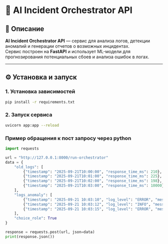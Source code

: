 # 🚀 AI Incident Orchestrator API

## 📌 Описание
**AI Incident Orchestrator API** — сервис для анализа логов, детекции аномалий и генерации отчетов о возможных инцидентах.  
Сервис построен на **FastAPI** и использует ML-модели для прогнозирования потенциальных сбоев и анализа ошибок в логах.  

---

## ⚙️ Установка и запуск

### 1. Установка зависимостей
```bash
pip install -r requirements.txt
```

### 2. Запуск сервиса

```bash
uvicorn app:app --reload
```

### Пример обращения к пост запросу через python
```python
import requests

url = "http://127.0.0.1:8000/run-orchestrator"
data = {
    "old_logs": [
        {"timestamp": "2025-09-21T10:00:00", "response_time_ms": 210},
        {"timestamp": "2025-09-21T10:01:00", "response_time_ms": 225},
        {"timestamp": "2025-09-21T10:02:00", "response_time_ms": 198},
        {"timestamp": "2025-09-21T10:03:00", "response_time_ms": 10000}
    ],
    "logs_anomaly": [
        {"timestamp": "2025-09-21 10:03:10", "log_level": "ERROR", "message": "Database connection refused by host 127.0.0.1"},
        {"timestamp": "2025-09-21 10:03:12", "log_level": "INFO", "message": "Request processed"},
        {"timestamp": "2025-09-21 10:03:15", "log_level": "ERROR", "message": "Database connection refused by host 127.0.0.1"}
    ],
    "choice_role": True
}

response = requests.post(url, json=data)
print(response.json())
```